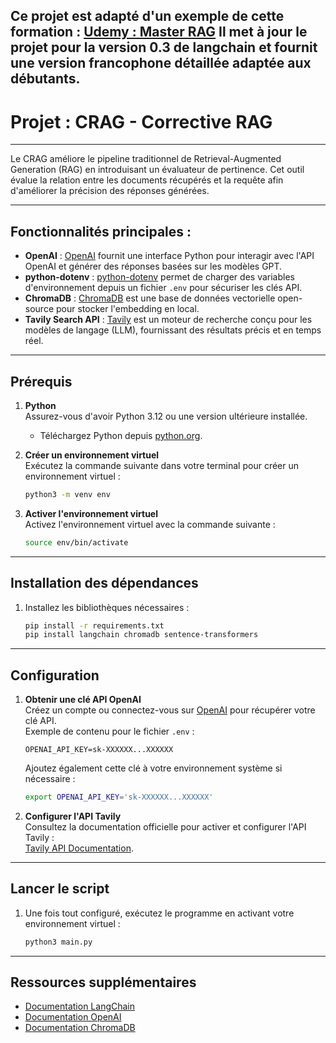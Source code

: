 Ce projet est adapté d'un exemple de cette formation : [Udemy : Master RAG](https://www.udemy.com/course/llm-retrieval-augmented-generation-masterclass/)
Il met à jour le projet pour la version 0.3 de langchain et fournit une version francophone détaillée adaptée aux débutants.
---

# Projet : CRAG - Corrective RAG

---


Le CRAG améliore le pipeline traditionnel de Retrieval-Augmented Generation (RAG) en introduisant un évaluateur de pertinence. Cet outil évalue la relation entre les documents récupérés et la requête afin d'améliorer la précision des réponses générées.

---

## Fonctionnalités principales :

- **OpenAI** : [OpenAI](https://python.langchain.com/docs/integrations/platforms/openai) fournit une interface Python pour interagir avec l'API OpenAI et générer des réponses basées sur les modèles GPT.
- **python-dotenv** : [python-dotenv](https://pypi.org/project/python-dotenv/) permet de charger des variables d'environnement depuis un fichier `.env` pour sécuriser les clés API.
- **ChromaDB** : [ChromaDB](https://python.langchain.com/v0.2/docs/integrations/vectorstores/chroma/) est une base de données vectorielle open-source pour stocker l'embedding en local.
- **Tavily Search API** : [Tavily](https://app.tavily.com/documentation/apis) est un moteur de recherche conçu pour les modèles de langage (LLM), fournissant des résultats précis et en temps réel.

---

## Prérequis

1. **Python**  
   Assurez-vous d'avoir Python 3.12 ou une version ultérieure installée.  
   - Téléchargez Python depuis [python.org](https://www.python.org/downloads/).

2. **Créer un environnement virtuel**  
   Exécutez la commande suivante dans votre terminal pour créer un environnement virtuel :
   ```bash
   python3 -m venv env
   ```

3. **Activer l'environnement virtuel**  
   Activez l'environnement virtuel avec la commande suivante :
   ```bash
   source env/bin/activate
   ```

---

## Installation des dépendances

1. Installez les bibliothèques nécessaires :  
   ```bash
   pip install -r requirements.txt
   pip install langchain chromadb sentence-transformers
   ```

---

## Configuration

1. **Obtenir une clé API OpenAI**  
   Créez un compte ou connectez-vous sur [OpenAI](https://platform.openai.com/account/api-keys) pour récupérer votre clé API.  
   Exemple de contenu pour le fichier `.env` :  
   ```
   OPENAI_API_KEY=sk-XXXXXX...XXXXXX
   ```

   Ajoutez également cette clé à votre environnement système si nécessaire :
   ```bash
   export OPENAI_API_KEY='sk-XXXXXX...XXXXXX'
   ```

2. **Configurer l'API Tavily**  
   Consultez la documentation officielle pour activer et configurer l'API Tavily :  
   [Tavily API Documentation](https://app.tavily.com/documentation/apis).

---

## Lancer le script

1. Une fois tout configuré, exécutez le programme en activant votre environnement virtuel :  
   ```bash
   python3 main.py
   ```

---

## Ressources supplémentaires

- [Documentation LangChain](https://js.langchain.com/docs/introduction/)
- [Documentation OpenAI](https://platform.openai.com/docs/)
- [Documentation ChromaDB](https://python.langchain.com/v0.2/docs/integrations/vectorstores/chroma/)
